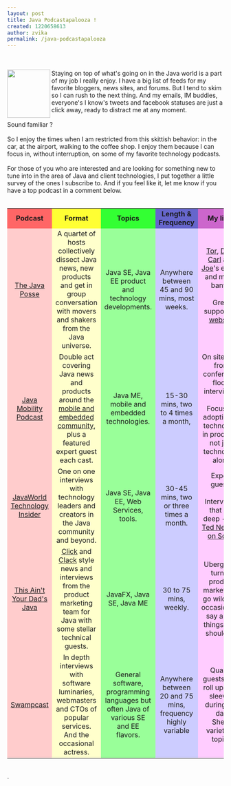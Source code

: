 ```yaml
---
layout: post
title: Java Podcastapalooza !
created: 1220658613
author: zvika
permalink: /java-podcastapalooza
---
```

<br />
<br />
<img style="width: 100px; height: 112px;" alt="" src="http://blogs.sun.com/dannycoward/resource/podcast/old_radio.gif" align="left" />Staying on top of what's going on in the Java world is a
part of my job I really enjoy. I have a big list of feeds for my
favorite bloggers, news sites, and forums. But I tend to skim so I
can rush to the next thing. And my emails, IM buddies, everyone's I
know's tweets and facebook statuses are just a click away, ready to
distract me at any moment. <br />
<br />
Sound familiar ? <br />
<br />
So I enjoy the times when I am
restricted from this skittish behavior: in the car, at the airport,
walking to the coffee shop. I enjoy them because I can focus in,
without
interruption, on some of my favorite technology podcasts. <br />
<br />
For those of you who are interested and are looking for something new
to tune into in the area of Java and client technologies, I put
together a little survey of
the ones I subscribe to. And if you feel like it, let me know if you
have a top podcast in a comment below.<br />
<br />
<table style="text-align: left; width: 100%;" border="0" cellpadding="2" cellspacing="2">
<tbody>
<tr>
<td style="font-weight: bold; background-color: rgb(255, 102, 102); text-align: center;">Podcast<br />
</td>
<td style="font-weight: bold; background-color: rgb(255, 255, 51); text-align: center;">Format<br />
</td>
<td style="font-weight: bold; background-color: rgb(51, 255, 51); text-align: center;">Topics<br />
</td>
<td style="font-weight: bold; background-color: rgb(102, 102, 204); text-align: center;">Length
&amp; Frequency<br />
</td>
<td style="font-weight: bold; background-color: rgb(204, 102, 204); text-align: center;">My
likes<br />
</td>
<td style="font-weight: bold; text-align: center; background-color: rgb(204, 204, 204);">Subscribe<br />
</td>
</tr>
<tr>
<td style="background-color: rgb(255, 204, 204); text-align: center;"><a href="http://www.javaposse.com/">The Java Posse</a><br />
</td>
<td style="background-color: rgb(255, 255, 204); text-align: center;">A
quartet of hosts collectively dissect Java news, new products and get
in group conversation with movers and shakers from the Java universe.<br />
</td>
<td style="background-color: rgb(153, 255, 153); text-align: center;">Java
SE, Java EE product and technology developments.<br />
</td>
<td style="background-color: rgb(204, 204, 255); text-align: center;">Anywhere
between 45 and 90 mins, most weeks.<br />
</td>
<td style="background-color: rgb(255, 204, 255); text-align: center;"><a href="http://blogs.sun.com/tor/">Tor</a>, <a href="http://dickwallsblog.blogspot.com/">Dick</a>, <a href="http://www.quinn.org/">Carl</a> and <a href="http://joeracer.blogspot.com/">Joe</a>'s expert and merry banter<br />
<br />
Great supporting <a href="http://www.javaposse.com/">website</a><br />
<br />
</td>
<td style="text-align: center;"><a href="http://feeds.feedburner.com/javaposse"><img alt="" src="http://blogs.sun.com/dannycoward/resource/podcast/rss_mages.jpg" style="border: 0px solid ; width: 25px; height: 25px;" /></a><a href="http://phobos.apple.com/WebObjects/MZStore.woa/wa/viewPodcast?id=81157308&amp;s=143441"><img alt="" src="http://blogs.sun.com/dannycoward/resource/podcast/itunesimages.jpg" style="border: 0px solid ; width: 25px; height: 25px;" /></a><br />
<br />
</td>
</tr>
<tr>
<td style="background-color: rgb(255, 204, 204); text-align: center;"><a href="http://java.net/pub/ct/mobileandembedded">Java Mobility Podcast</a><br />
</td>
<td style="background-color: rgb(255, 255, 204); text-align: center;">Double
act covering Java news and products around the <a href="http://community.java.net/mobileandembedded/">mobile and
embedded community</a>, plus a featured expert guest each cast.<br />
</td>
<td style="background-color: rgb(153, 255, 153); text-align: center;">Java
ME, mobile and embedded technologies.<br />
</td>
<td style="background-color: rgb(204, 204, 255); text-align: center;">15-30
mins, two to 4 times a month,<br />
</td>
<td style="background-color: rgb(255, 204, 255); text-align: center;">On
site (e.g. from conference floor) interviews. <br />
<br />
Focus on adoption of technology in products, not just technology alone<br />
</td>
<td style="text-align: center;"><a href="http://feeds.feedburner.com/MobileandEmbeddedPodcast"><img alt="" src="http://blogs.sun.com/dannycoward/resource/podcast/rss_mages.jpg" style="border: 0px solid ; width: 25px; height: 25px;" /></a><a href="http://www.itunes.com/podcast?id=252690205"><img alt="" src="http://blogs.sun.com/dannycoward/resource/podcast/itunesimages.jpg" style="border: 0px solid ; width: 25px; height: 25px;" /></a><br />
<br />
</td>
</tr>
<tr>
<td style="background-color: rgb(255, 204, 204); text-align: center;"><a href="http://www.javaworld.com/podcasts/jtech/">JavaWorld Technology
Insider</a><br />
</td>
<td style="background-color: rgb(255, 255, 204); text-align: center;">One
on one interviews with technology leaders and creators in the Java
community and beyond.</td>
<td style="background-color: rgb(153, 255, 153); text-align: center;">Java
SE, Java EE, Web Services, tools.</td>
<td style="background-color: rgb(204, 204, 255); text-align: center;">30-45
mins, two or three times a month.</td>
<td style="background-color: rgb(255, 204, 255); text-align: center;">Expert
guests<br />
<br />
Interviews that dig deep - e.g. <a href="http://www.javaworld.com/podcasts/jtech/2008/061008jtech.html">Ted
Neward on Scala</a><br />
</td>
<td style="text-align: center;"><a href="http://www.javaworld.com/podcasts/jtech/index.xml"><img alt="" src="http://blogs.sun.com/dannycoward/resource/podcast/rss_mages.jpg" style="border: 0px solid ; width: 25px; height: 25px;" /></a><a href="http://phobos.apple.com/WebObjects/MZStore.woa/wa/viewPodcast?id=276265897"><img alt="" src="http://blogs.sun.com/dannycoward/resource/podcast/itunesimages.jpg" style="border: 0px solid ; width: 25px; height: 25px;" /></a><br />
<br />
</td>
</tr>
<tr>
<td style="background-color: rgb(255, 204, 204); text-align: center;"><a href="http://blogs.sun.com/javafx/entry/this_ain_t_your_dad">This
Ain't Your Dad's Java</a></td>
<td style="background-color: rgb(255, 255, 204); text-align: center;"><a href="http://www.ericklein.com/">Click</a> and <a href="http://www.youtube.com/watch?v=ocROIDZ8f0o">Clack</a> style news
and interviews from the product marketing team for Java with some
stellar technical guests.</td>
<td style="background-color: rgb(153, 255, 153); text-align: center;">JavaFX,
Java SE, Java ME</td>
<td style="background-color: rgb(204, 204, 255); text-align: center;">30
to 75 mins, weekly.</td>
<td style="background-color: rgb(255, 204, 255); text-align: center;">Ubergeeks
turned product marketeers go wild and occasionally say a few things
they shouldn't.<br />
</td>
<td style="text-align: center;"><a href="http://feeds.feedburner.com/ThisAintYourDadsJava"><img alt="" src="http://blogs.sun.com/dannycoward/resource/podcast/rss_mages.jpg" style="border: 0px solid ; width: 25px; height: 25px;" /></a><a href="http://phobos.apple.com/WebObjects/MZStore.woa/wa/viewPodcast?id=286690384"><img alt="" src="http://blogs.sun.com/dannycoward/resource/podcast/itunesimages.jpg" style="border: 0px solid ; width: 25px; height: 25px;" /></a><br />
<br />
</td>
</tr>
<tr>
<td style="background-color: rgb(255, 204, 204); text-align: center;"><a href="http://www.swampcast.com">Swampcast</a></td>
<td style="background-color: rgb(255, 255, 204); text-align: center;">In
depth interviews with software luminaries, webmasters and CTOs of
popular services. And the occasional actress.</td>
<td style="background-color: rgb(153, 255, 153); text-align: center;">General
software, programming languages but often Java of various SE and EE
flavors.<br />
</td>
<td style="background-color: rgb(204, 204, 255); text-align: center;">Anywhere
between 20 and 75 mins, frequency highly variable</td>
<td style="background-color: rgb(255, 204, 255); text-align: center;">Quality
guests who roll up their sleeves during the day<br />
Sheer variety of topics<br />
</td>
<td style="text-align: center;"><a href="http://www.gatorjug.org/rss.xml"><img alt="" src="http://blogs.sun.com/dannycoward/resource/podcast/rss_mages.jpg" style="border: 0px solid ; width: 25px; height: 25px;" /></a><a href="http://phobos.apple.com/WebObjects/MZStore.woa/wa/viewPodcast?id=283428946"><img alt="" src="http://blogs.sun.com/dannycoward/resource/podcast/itunesimages.jpg" style="border: 0px solid ; width: 25px; height: 25px;" /></a><br />
<br />
</td>
</tr>
</tbody>
</table>
<br />
.<br />
<br />
